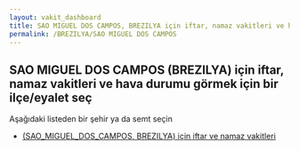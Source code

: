 ```yaml
---
layout: vakit_dashboard
title: SAO MIGUEL DOS CAMPOS, BREZILYA için iftar, namaz vakitleri ve hava durumu - ilçe/eyalet seç
permalink: /BREZILYA/SAO MIGUEL DOS CAMPOS
---
```


## SAO MIGUEL DOS CAMPOS (BREZILYA) için iftar, namaz vakitleri ve hava durumu  görmek için bir ilçe/eyalet seç

Aşağıdaki listeden bir şehir ya da semt seçin

* [ (SAO_MIGUEL_DOS_CAMPOS, BREZILYA) için iftar ve namaz vakitleri](/BREZILYA/SAO_MIGUEL_DOS_CAMPOS/)

<script type="text/javascript">
  var GLOBAL_COUNTRY = 'BREZILYA';
  var GLOBAL_CITY = 'SAO MIGUEL DOS CAMPOS';
  var GLOBAL_STATE = 'SAO MIGUEL DOS CAMPOS';
</script>
